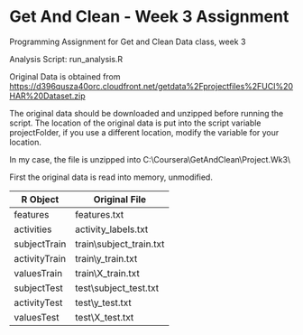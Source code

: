 # Get And Clean - Week 3 Assignment
Programming Assignment for Get and Clean Data class, week 3

Analysis Script: run_analysis.R

Original Data is obtained from
https://d396qusza40orc.cloudfront.net/getdata%2Fprojectfiles%2FUCI%20HAR%20Dataset.zip 

The original data should be downloaded and unzipped before running the script.
The location of the original data is put into the script variable projectFolder, if you
use a different location, modify the variable for your location. 

In my case, the file is unzipped into C:\Coursera\GetAndClean\Project.Wk3\

First the original data is read into memory, unmodified. 

R Object | Original File
-------- | -------------
features      | features.txt
activities    | activity_labels.txt
subjectTrain  | train\subject_train.txt
activityTrain | train\y_train.txt
valuesTrain   | train\X_train.txt
subjectTest   | test\subject_test.txt
activityTest  | test\y_test.txt
valuesTest    | test\X_test.txt

